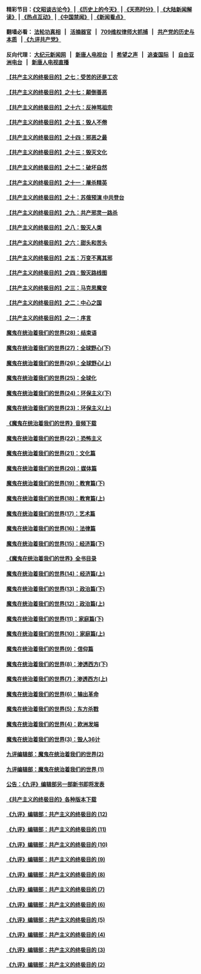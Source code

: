 #### 精彩节目：[《文昭谈古论今》](http://134.209.198.168/wenzhao) | [《历史上的今天》](http://134.209.198.168/today-in-history) | [《天亮时分》](http://134.209.198.168/tianliang) | [《大陆新闻解读》](http://134.209.198.168/ntdtv-comedy) | [《热点互动》](http://134.209.198.168/ntdtv-rdhd)  | [《中国禁闻》](http://134.209.198.168/ntdtv-news) | [《新闻看点》](http://134.209.198.168/news-insight) 

  #### 翻墙必看： [法轮功真相](http://134.209.198.168:10000/videos/truth.html) &nbsp;&nbsp;|&nbsp;&nbsp; [活摘器官](http://134.209.198.168:10000/videos/res/Organs/) &nbsp;&nbsp;|&nbsp;&nbsp; [709维权律师大抓捕](http://134.209.198.168:10000/videos/709/) &nbsp;&nbsp;|&nbsp;&nbsp; [共产党的历史与本质](http://134.209.198.168:10000/videos/ccp.html) &nbsp;&nbsp;| [《九评共产党》](http://134.209.198.168:10000/videos/jiuping/) 

#### 反向代理： [大纪元新闻网](http://134.209.198.168:10080/) &nbsp;&nbsp;|&nbsp;&nbsp; [新唐人电视台](http://134.209.198.168:8000/) &nbsp;&nbsp;|&nbsp;&nbsp; [希望之声](http://134.209.198.168:8200/) &nbsp;&nbsp;|&nbsp;&nbsp; [追查国际](http://134.209.198.168:10010/) &nbsp;&nbsp;|&nbsp;&nbsp; [自由亚洲电台](http://134.209.198.168:9800/) &nbsp;&nbsp;|&nbsp;&nbsp; [新唐人电视直播](http://134.209.198.168/) 

#### [【共产主义的终极目的】之七：受苦的还是工农](../pages/nsc422/n11101809.md?t=04180937) 

#### [【共产主义的终极目的】之十七：颠倒善恶](../pages/nsc422/n11179782.md?t=04180937) 

#### [【共产主义的终极目的】之十六：反神骂祖宗](../pages/nsc422/n11166798.md?t=04180937) 

#### [【共产主义的终极目的】之十五：毁人不倦](../pages/nsc422/n11166792.md?t=04180937) 

#### [【共产主义的终极目的】之十四：邪恶之最](../pages/nsc422/n11150249.md?t=04180937) 

#### [【共产主义的终极目的】之十三：毁灭文化](../pages/nsc422/n11135227.md?t=04180937) 

#### [【共产主义的终极目的】之十二：破坏自然](../pages/nsc422/n11135214.md?t=04180937) 

#### [【共产主义的终极目的】之十一：屠杀精英](../pages/nsc422/n11118442.md?t=04180937) 

#### [【共产主义的终极目的】之十：苏俄预演 中共登台](../pages/nsc422/n11118424.md?t=04180937) 

#### [【共产主义的终极目的】之九：共产邪灵一路杀](../pages/nsc422/n11114139.md?t=04180937) 

#### [【共产主义的终极目的】之八：毁灭人类](../pages/nsc422/n11108503.md?t=04180937) 

#### [【共产主义的终极目的】之六：甜头和苦头](../pages/nsc422/n11096971.md?t=04180937) 

#### [【共产主义的终极目的】之五：万变不离其邪](../pages/nsc422/n11091285.md?t=04180937) 

#### [【共产主义的终极目的】之四：毁灭路线图](../pages/nsc422/n11086284.md?t=04180937) 

#### [【共产主义的终极目的】之三：马克思魔变](../pages/nsc422/n11061941.md?t=04180937) 

#### [【共产主义的终极目的】之二：中心之国](../pages/nsc422/n11047728.md?t=04180937) 

#### [【共产主义的终极目的】之一：序言](../pages/nsc422/n11086077.md?t=04180937) 

#### [魔鬼在统治着我们的世界(28)：结束语](../pages/nsc422/n10936246.md?t=04180937) 

#### [魔鬼在统治着我们的世界(27)：全球野心(下)](../pages/nsc422/n10928319.md?t=04180937) 

#### [魔鬼在统治着我们的世界(26)：全球野心(上)](../pages/nsc422/n10900318.md?t=04180937) 

#### [魔鬼在统治着我们的世界(25)：全球化](../pages/nsc422/n10788205.md?t=04180937) 

#### [魔鬼在统治着我们的世界(24)：环保主义(下)](../pages/nsc422/n10695307.md?t=04180937) 

#### [魔鬼在统治着我们的世界(23)：环保主义(上)](../pages/nsc422/n10688613.md?t=04180937) 

#### [《魔鬼在统治着我们的世界》音频下载](../pages/nsc422/n10635553.md?t=04180937) 

#### [魔鬼在统治着我们的世界(22)：恐怖主义](../pages/nsc422/n10614727.md?t=04180937) 

#### [魔鬼在统治着我们的世界(21)：文化篇](../pages/nsc422/n10597706.md?t=04180937) 

#### [魔鬼在统治着我们的世界(20)：媒体篇](../pages/nsc422/n10586579.md?t=04180937) 

#### [魔鬼在统治着我们的世界(19)：教育篇(下)](../pages/nsc422/n10564808.md?t=04180937) 

#### [魔鬼在统治着我们的世界(18)：教育篇(上)](../pages/nsc422/n10526970.md?t=04180937) 

#### [魔鬼在统治着我们的世界(17)：艺术篇](../pages/nsc422/n10499093.md?t=04180937) 

#### [魔鬼在统治着我们的世界(16)：法律篇](../pages/nsc422/n10485969.md?t=04180937) 

#### [魔鬼在统治着我们的世界(15)：经济篇(下)](../pages/nsc422/n10469975.md?t=04180937) 

#### [《魔鬼在统治着我们的世界》全书目录](../pages/nsc422/n10464261.md?t=04180937) 

#### [魔鬼在统治着我们的世界(14)：经济篇(上)](../pages/nsc422/n10457370.md?t=04180937) 

#### [魔鬼在统治着我们的世界(13)：政治篇(下)](../pages/nsc422/n10448270.md?t=04180937) 

#### [魔鬼在统治着我们的世界(12)：政治篇(上)](../pages/nsc422/n10444576.md?t=04180937) 

#### [魔鬼在统治着我们的世界(11)：家庭篇(下)](../pages/nsc422/n10440961.md?t=04180937) 

#### [魔鬼在统治着我们的世界(10)：家庭篇(上)](../pages/nsc422/n10435448.md?t=04180937) 

#### [魔鬼在统治着我们的世界(9)：信仰篇](../pages/nsc422/n10432159.md?t=04180937) 

#### [魔鬼在统治着我们的世界(8)：渗透西方(下)](../pages/nsc422/n10429603.md?t=04180937) 

#### [魔鬼在统治着我们的世界(7)：渗透西方(上)](../pages/nsc422/n10426013.md?t=04180937) 

#### [魔鬼在统治着我们的世界(6)：输出革命](../pages/nsc422/n10421536.md?t=04180937) 

#### [魔鬼在统治着我们的世界(5)：东方杀戮](../pages/nsc422/n10417707.md?t=04180937) 

#### [魔鬼在统治着我们的世界(4)：欧洲发端](../pages/nsc422/n10414890.md?t=04180937) 

#### [魔鬼在统治着我们的世界(3)：毁人36计](../pages/nsc422/n10411583.md?t=04180937) 

#### [九评编辑部：魔鬼在统治着我们的世界(2)](../pages/nsc422/n10410036.md?t=04180937) 

#### [九评编辑部：魔鬼在统治着我们的世界 (1)](../pages/nsc422/n10406825.md?t=04180937) 

#### [公告：《九评》编辑部另一部新书即将发表](../pages/nsc422/n10405104.md?t=04180937) 

#### [《共产主义的终极目的》各种版本下载](../pages/nsc422/n10022138.md?t=04180937) 

#### [《九评》编辑部：共产主义的终极目的 (12)](../pages/nsc422/n9933272.md?t=04180937) 

#### [《九评》编辑部：共产主义的终极目的 (11)](../pages/nsc422/n9924973.md?t=04180937) 

#### [《九评》编辑部：共产主义的终极目的 (10)](../pages/nsc422/n9920883.md?t=04180937) 

#### [《九评》编辑部：共产主义的终极目的 (9)](../pages/nsc422/n9916363.md?t=04180937) 

#### [《九评》编辑部：共产主义的终极目的 (8)](../pages/nsc422/n9912488.md?t=04180937) 

#### [《九评》编辑部：共产主义的终极目的 (7)](../pages/nsc422/n9901176.md?t=04180937) 

#### [《九评》编辑部：共产主义的终极目的 (6)](../pages/nsc422/n9899359.md?t=04180937) 

#### [《九评》编辑部：共产主义的终极目的 (5)](../pages/nsc422/n9893174.md?t=04180937) 

#### [《九评》编辑部：共产主义的终极目的 (4)](../pages/nsc422/n9891246.md?t=04180937) 

#### [《九评》编辑部：共产主义的终极目的 (3)](../pages/nsc422/n9879879.md?t=04180937) 

#### [《九评》编辑部：共产主义的终极目的 (2)](../pages/nsc422/n9876205.md?t=04180937) 

